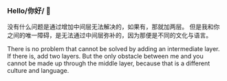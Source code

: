 ### Hello/你好/ 👋

没有什么问题是通过增加中间层无法解决的，如果有，那就加两层。
但是我和你之间的唯一障碍，是无法通过中间层弥补的，因为那便是不同的文化与语言。

There is no problem that cannot be solved by adding an intermediate layer. If there is, add two layers.
But the only obstacle between me and you cannot be made up through the middle layer, because that is a different culture and language.

